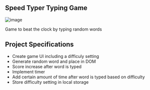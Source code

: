## Speed Typer Typing Game

![image](https://github.com/Ahmed-Elmoslmany/Kalbonyan-Elmarsos/assets/100316692/20f095f7-a86f-4ed1-92a5-83efe574b092)


Game to beat the clock by typing random words

## Project Specifications

- Create game UI including a difficuly setting
- Generate random word and place in DOM
- Score increase after word is typed
- Implement timer
- Add certain amount of time after word is typed based on difficulty
- Store difficulty setting in local storage
